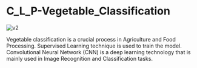 # C_L_P-Vegetable_Classification

![v2](https://github.com/C-Logesh-Perumal-29/C_L_P-Vegetable_Classification/assets/125385633/8953d96f-0613-45c5-b26d-25369683ab70)


 Vegetable classification is a crucial process in Agriculture and Food Processing. Supervised Learning technique is used to train the model. Convolutional Neural Network (CNN) is a deep learning technology that is mainly used in Image Recognition and Classification tasks.
